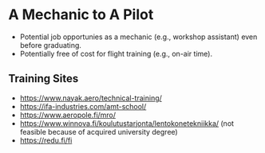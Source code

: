 # A Mechanic to A Pilot
 - Potential job opportunies as a mechanic (e.g., workshop assistant) even before graduating.
 - Potentially free of cost for flight training (e.g., on-air time).

## Training Sites
- https://www.nayak.aero/technical-training/
- https://ifa-industries.com/amt-school/
- https://www.aeropole.fi/mro/
- https://www.winnova.fi/koulutustarjonta/lentokonetekniikka/ (not feasible because of acquired university degree)
- https://redu.fi/fi
